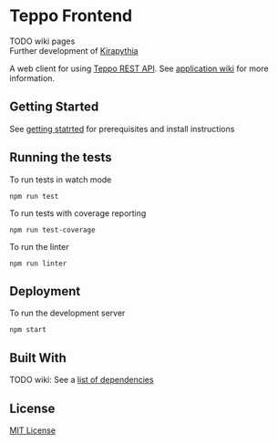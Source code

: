 # Teppo Frontend

TODO wiki pages   
Further development of [Kirapythia](https://github.com/kirapythia)

A web client for using [Teppo REST API](../../../teppo-backend). See [application wiki](../../wiki/) for more information.

## Getting Started

See [getting statrted](../../wiki/Getting-Started) for prerequisites and install instructions

## Running the tests

To run tests in watch mode
```
npm run test
```

To run tests with coverage reporting
```
npm run test-coverage
```

To run the linter
```
npm run linter
```

## Deployment

To run the development server
```
npm start
```

## Built With

TODO wiki: See a [list of dependencies](../../wiki/List-of-dependencies )

## License
[MIT License](./LICENSE)
